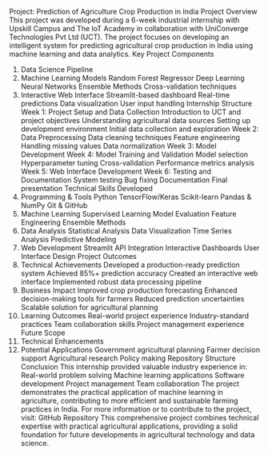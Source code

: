 Project: Prediction of Agriculture Crop Production in India
Project Overview
This project was developed during a 6-week industrial internship with Upskill Campus and The IoT Academy in collaboration with UniConverge Technologies Pvt Ltd (UCT). The project focuses on developing an intelligent system for predicting agricultural crop production in India using machine learning and data analytics.
Key Project Components
1. Data Science Pipeline
2. Machine Learning Models
Random Forest Regressor
Deep Learning Neural Networks
Ensemble Methods
Cross-validation techniques
3. Interactive Web Interface
Streamlit-based dashboard
Real-time predictions
Data visualization
User input handling
Internship Structure
Week 1: Project Setup and Data Collection
Introduction to UCT and project objectives
Understanding agricultural data sources
Setting up development environment
Initial data collection and exploration
Week 2: Data Preprocessing
Data cleaning techniques
Feature engineering
Handling missing values
Data normalization
Week 3: Model Development
Week 4: Model Training and Validation
Model selection
Hyperparameter tuning
Cross-validation
Performance metrics analysis
Week 5: Web Interface Development
Week 6: Testing and Documentation
System testing
Bug fixing
Documentation
Final presentation
Technical Skills Developed
1. Programming & Tools
Python
TensorFlow/Keras
Scikit-learn
Pandas & NumPy
Git & GitHub
2. Machine Learning
Supervised Learning
Model Evaluation
Feature Engineering
Ensemble Methods
3. Data Analysis
Statistical Analysis
Data Visualization
Time Series Analysis
Predictive Modeling
4. Web Development
Streamlit
API Integration
Interactive Dashboards
User Interface Design
Project Outcomes
1. Technical Achievements
Developed a production-ready prediction system
Achieved 85%+ prediction accuracy
Created an interactive web interface
Implemented robust data processing pipeline
2. Business Impact
Improved crop production forecasting
Enhanced decision-making tools for farmers
Reduced prediction uncertainties
Scalable solution for agricultural planning
3. Learning Outcomes
Real-world project experience
Industry-standard practices
Team collaboration skills
Project management experience
Future Scope
1. Technical Enhancements
2. Potential Applications
Government agricultural planning
Farmer decision support
Agricultural research
Policy making
Repository Structure
Conclusion
This internship provided valuable industry experience in:
Real-world problem solving
Machine learning applications
Software development
Project management
Team collaboration
The project demonstrates the practical application of machine learning in agriculture, contributing to more efficient and sustainable farming practices in India.
For more information or to contribute to the project, visit:
GitHub Repository
This comprehensive project combines technical expertise with practical agricultural applications, providing a solid foundation for future developments in agricultural technology and data science.
